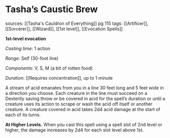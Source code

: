 # Tasha’s Caustic Brew
sources: [[Tasha's Cauldron of Everything]] pg 115
tags: [[Artificer]], [[Sorcerer]], [[Wizard]], [[1st level]], [[Evocation Spells]]

**1st-level evocation**

*Casting time*: 1 action

*Range*: Self (30-foot line)

*Components*: V, S, M (a bit of rotten food)

*Duration*: [[Requires concentration]], up to 1 minute

A stream of acid emanates from you in a line 30 feet long and 5 feet wide in a direction you choose. Each creature in the line must succeed on a Dexterity saving throw or be covered in acid for the spell’s duration or until a creature uses its action to scrape or wash the acid off itself or another creature. A creature covered in acid takes 2d4 acid damage at the start of each of its turns.

**At Higher Levels.** When you cast this spell using a spell slot of 2nd level or higher, the damage increases by 2d4 for each slot level above 1st.
